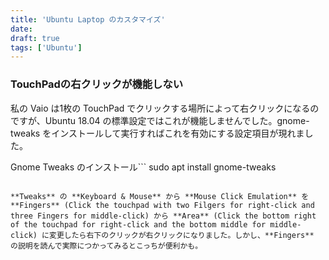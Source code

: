 ```yaml
---
title: 'Ubuntu Laptop のカスタマイズ'
date: 
draft: true
tags: ['Ubuntu']
---
```


### TouchPadの右クリックが機能しない

私の Vaio は1枚の TouchPad でクリックする場所によって右クリックになるのですが、Ubuntu 18.04 の標準設定ではこれが機能しませんでした。gnome-tweaks をインストールして実行すればこれを有効にする設定項目が現れました。

Gnome Tweaks のインストール```
sudo apt install gnome-tweaks

```

**Tweaks** の **Keyboard & Mouse** から **Mouse Click Emulation** を **Fingers** (Click the touchpad with two Filgers for right-click and three Fingers for middle-click) から **Area** (Click the bottom right of the touchpad for right-click and the bottom middle for middle-click) に変更したら右下のクリックが右クリックになりました。しかし、**Fingers** の説明を読んで実際につかってみるとこっちが便利かも。